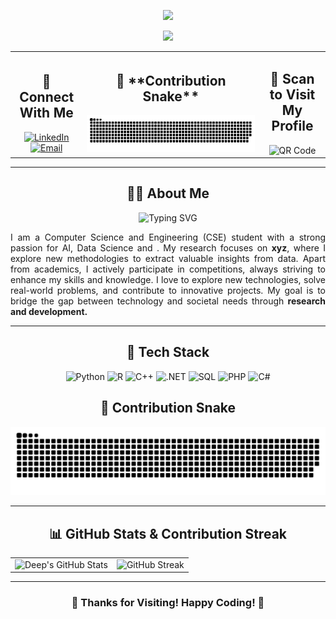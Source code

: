 <div align="center">

<!-- Typing Animation at the Top -->
<p align="center">
  <img src="https://readme-typing-svg.herokuapp.com?size=24&duration=1&color=FF0000&center=true&vCenter=true&multiline=true&width=500&height=50&lines=Welcome+to+My+GitHub!" />
</p>

<!-- Another Typing Animation Below -->
<p align="center">
  <img src="https://readme-typing-svg.herokuapp.com?size=24&duration=1000&color=00FF00&center=true&vCenter=true&multiline=true&width=800&height=50&lines=Hi+👋,+I'm+Sudeep+Mondal+Deep!;CSE+Student+|+AI+&+Data+Science+Enthusiast;Researcher+in+Data+Mining+&+Warehousing;Software+Developer+|+Technology+Explorer;Passionate+about+Real-world+Problem+Solving!+🚀" />
</p>


  
<table width="100%">
  <!-- Left Side: Connect With Me -->
  <tr>
    <td align="center">
      <h2>🤝 Connect With Me</h2>
      <a href="https://www.linkedin.com/in/smdeep/">
        <img src="https://img.shields.io/badge/-LinkedIn-0077B5?style=flat&logo=linkedin&logoColor=white" alt="LinkedIn">
      </a>
      <br>
      <a href="mailto:smdeep137@gmail.com">
        <img src="https://img.shields.io/badge/-Email-D14836?style=flat&logo=gmail&logoColor=white" alt="Email">
      </a>
    </td>
  <!-- Centered Contribution Snake -->
  <td align="center" colspan="2">
    <h2>🐍 **Contribution Snake**</h2>
    <img src="https://github.com/sudeepmondal/sudeepmondal/blob/main/github-contribution-grid-snake-dark.svg" alt="Contribution Snake">
  </td>
  <!-- Right Side: Scan to Visit My Profile -->
  <td align="center">
    <h2>📱 Scan to Visit My Profile</h2>
    <img src="https://api.qrserver.com/v1/create-qr-code/?size=150x150&data=https://github.com/sudeepmondal" alt="QR Code" width="150">
  </td>
  </tr>
</table>

---

## 🧑‍💻 **About Me**  
<div align="center">

  ![Typing SVG](https://readme-typing-svg.herokuapp.com?size=24&duration=1000&color=00FF00&center=true&vCenter=true&multiline=true&width=800&height=50&lines=Hi+👋,+I'm+Sudeep+Mondal+Deep!;CSE+Student+|+AI+&+Data+Science+Enthusiast;Researcher+in+Data+Mining+&+Warehousing;Software+Developer+|+Technology+Explorer;Passionate+about+Real-world+Problem+Solving!+🚀)  

  <p align="justify">
I am a Computer Science and Engineering (CSE) student with a strong passion for AI, Data Science and . My research focuses on <b>xyz</b>, where I explore new methodologies to extract valuable insights from data. Apart from academics, I actively participate in competitions, always striving to enhance my skills and knowledge. I love to explore new technologies, solve real-world problems, and contribute to innovative projects. My goal is to bridge the gap between technology and societal needs through <b>research and development.</b>  
  </p>

</div>

---

## 🚀 **Tech Stack**  

![Python](https://img.shields.io/badge/-Python-3776AB?style=flat&logo=python&logoColor=white)  ![R](https://img.shields.io/badge/-R-276DC3?style=flat&logo=r&logoColor=white) ![C++](https://img.shields.io/badge/-C++-00599C?style=flat&logo=c%2B%2B&logoColor=white)  ![.NET](https://img.shields.io/badge/-.NET-5C2D91?style=flat&logo=dotnet&logoColor=white)  ![SQL](https://img.shields.io/badge/-SQL-4479A1?style=flat&logo=mysql&logoColor=white)  ![PHP](https://img.shields.io/badge/-PHP-777BB4?style=flat&logo=php&logoColor=white)   ![C#](https://img.shields.io/badge/-C%23-239120?style=flat&logo=c-sharp&logoColor=white)  

## 🐍 **Contribution Snake**  
![Contribution Snake](https://github.com/sudeepmondal/sudeepmondal/blob/main/github-contribution-grid-snake-dark.svg)

---

## 📊 **GitHub Stats & Contribution Streak**  

<div align="center">
  <table>
    <tr>
      <td><img src="https://github-readme-stats.vercel.app/api?username=sudeepmondal&show_icons=true&theme=radical" alt="Deep's GitHub Stats"></td>
      <td><img src="https://streak-stats.demolab.com/?user=sudeepmondal&theme=radical" alt="GitHub Streak"></td>
    </tr>
  </table>
</div>

---

### 🎉 **Thanks for Visiting! Happy Coding! 🚀**
